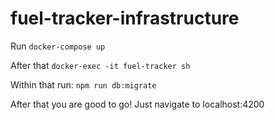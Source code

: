 # fuel-tracker-infrastructure

Run ```docker-compose up```

After that ```docker-exec -it fuel-tracker sh```

Within that run: ```npm run db:migrate```

After that you are good to go! Just navigate to localhost:4200
